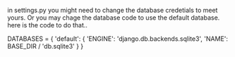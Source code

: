 in settings.py you might need to change the database credetials to meet yours. Or you may chage the database code to use the default database.
here is the code to do that..

DATABASES = {
    'default': {
        'ENGINE': 'django.db.backends.sqlite3',
        'NAME': BASE_DIR / 'db.sqlite3'
    }
}
